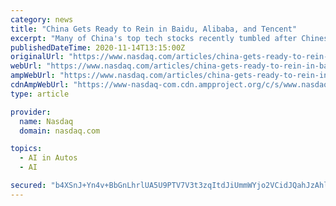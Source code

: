 ```yaml
---
category: news
title: "China Gets Ready to Rein in Baidu, Alibaba, and Tencent"
excerpt: "Many of China's top tech stocks recently tumbled after Chinese regulators drafted new antitrust rules targeting the country's top internet companies. The proposed rules target \"monopolistic ..."
publishedDateTime: 2020-11-14T13:15:00Z
originalUrl: "https://www.nasdaq.com/articles/china-gets-ready-to-rein-in-baidu-alibaba-and-tencent-2020-11-14"
webUrl: "https://www.nasdaq.com/articles/china-gets-ready-to-rein-in-baidu-alibaba-and-tencent-2020-11-14"
ampWebUrl: "https://www.nasdaq.com/articles/china-gets-ready-to-rein-in-baidu-alibaba-and-tencent-2020-11-14?amp"
cdnAmpWebUrl: "https://www-nasdaq-com.cdn.ampproject.org/c/s/www.nasdaq.com/articles/china-gets-ready-to-rein-in-baidu-alibaba-and-tencent-2020-11-14?amp"
type: article

provider:
  name: Nasdaq
  domain: nasdaq.com

topics:
  - AI in Autos
  - AI

secured: "b4XSnJ+Yn4v+BbGnLhrlUA5U9PTV7V3t3zqItdJiUmmWYjo2VCidJQahJzAhl/5sUtlSBIf01XJut7yCZDmr+aJOf7E/EHlQXHdt+Hm7CMBPkQQdCVx5BcOl6hBYtLMNcOrX0xypaTG/8Snxm7DUBCJEYitRyL4mpJbPSmY1dpnWwcQhnxvdJlNOX+ysHG7iVR+1czwv3Gvf/uC+kl0eoFzhMObBB6XX3ZC8j/sOGoR64/rsHQZb8kUSrXEU/eLOtpKJ/2XrqdWXUODyvNA7Q05f7qMlab51BRd0Rx7atdBA/+w79Dxgv1g9i2YrhOTQSC7EXM7Hfuaj19igDkHMe8VKiDypOPBR4GjQ6XJE48c=;c2SK23+GPFSmspdmtzRsIA=="
---
```


